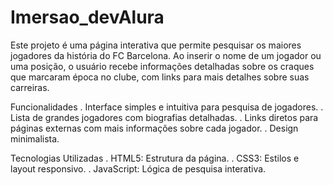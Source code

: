 # Imersao_devAlura
 Este projeto é uma página interativa que permite pesquisar os maiores jogadores da história do FC Barcelona. Ao inserir o nome de um jogador ou uma posição, o usuário recebe informações detalhadas sobre os craques que marcaram época no clube, com links para mais detalhes sobre suas carreiras.

Funcionalidades
. Interface simples e intuitiva para pesquisa de jogadores.
. Lista de grandes jogadores com biografias detalhadas.
. Links diretos para páginas externas com mais informações sobre cada jogador.
. Design minimalista.

Tecnologias Utilizadas
. HTML5: Estrutura da página.
. CSS3: Estilos e layout responsivo.
. JavaScript: Lógica de pesquisa interativa.
